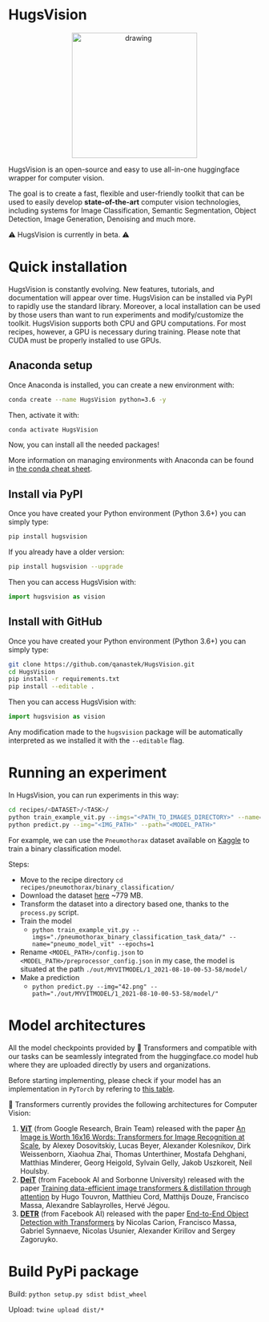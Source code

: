 # HugsVision

<p align="center">
  <img src="https://github.com/qanastek/HugsVision/blob/main/ressources/images/logo_name_transparent.png" alt="drawing" width="250"/>
</p>

HugsVision is an open-source and easy to use all-in-one huggingface wrapper for computer vision.

The goal is to create a fast, flexible and user-friendly toolkit that can be used to easily develop **state-of-the-art** computer vision technologies, including systems for Image Classification, Semantic Segmentation, Object Detection, Image Generation, Denoising and much more.

⚠️ HugsVision is currently in beta. ⚠️

# Quick installation

HugsVision is constantly evolving. New features, tutorials, and documentation will appear over time. HugsVision can be installed via PyPI to rapidly use the standard library. Moreover, a local installation can be used by those users than want to run experiments and modify/customize the toolkit. HugsVision supports both CPU and GPU computations. For most recipes, however, a GPU is necessary during training. Please note that CUDA must be properly installed to use GPUs.

## Anaconda setup

Once Anaconda is installed, you can create a new environment with:

```bash
conda create --name HugsVision python=3.6 -y
```

Then, activate it with:

```bash
conda activate HugsVision
```

Now, you can install all the needed packages!

More information on managing environments with Anaconda can be found in [the conda cheat sheet](https://docs.conda.io/projects/conda/en/4.6.0/_downloads/52a95608c49671267e40c689e0bc00ca/conda-cheatsheet.pdf).

## Install via PyPI

Once you have created your Python environment (Python 3.6+) you can simply type:

```bash
pip install hugsvision
```

If you already have a older version:

```bash
pip install hugsvision --upgrade
```

Then you can access HugsVision with:

```python
import hugsvision as vision
```

## Install with GitHub

Once you have created your Python environment (Python 3.6+) you can simply type:

```bash
git clone https://github.com/qanastek/HugsVision.git
cd HugsVision
pip install -r requirements.txt
pip install --editable .
```

Then you can access HugsVision with:

```python
import hugsvision as vision
```

Any modification made to the `hugsvision` package will be automatically interpreted as we installed it with the `--editable` flag.

# Running an experiment

In HugsVision, you can run experiments in this way:

```bash
cd recipes/<DATASET>/<TASK>/
python train_example_vit.py --imgs="<PATH_TO_IMAGES_DIRECTORY>" --name="<OUTPUT_MODEL_NAME>"
python predict.py --img="<IMG_PATH>" --path="<MODEL_PATH>"
```

For example, we can use the `Pneumothorax` dataset available on [Kaggle](https://www.kaggle.com/volodymyrgavrysh/pneumothorax-binary-classification-task) to train a binary classification model.

Steps:

- Move to the recipe directory `cd recipes/pneumothorax/binary_classification/`
- Download the dataset [here](https://www.kaggle.com/volodymyrgavrysh/pneumothorax-binary-classification-task) ~779 MB.
- Transform the dataset into a directory based one, thanks to the `process.py` script.
- Train the model
  - `python train_example_vit.py --imgs="./pneumothorax_binary_classification_task_data/" --name="pneumo_model_vit" --epochs=1`
- Rename `<MODEL_PATH>/config.json` to `<MODEL_PATH>/preprocessor_config.json` in my case, the model is situated at the path `./out/MYVITMODEL/1_2021-08-10-00-53-58/model/`
- Make a prediction
  - `python predict.py --img="42.png" --path="./out/MYVITMODEL/1_2021-08-10-00-53-58/model/"`

# Model architectures

All the model checkpoints provided by 🤗 Transformers and compatible with our tasks can be seamlessly integrated from the huggingface.co model hub where they are uploaded directly by users and organizations.

Before starting implementing, please check if your model has an implementation in `PyTorch` by refering to [this table](https://huggingface.co/transformers/index.html#supported-frameworks).

🤗 Transformers currently provides the following architectures for Computer Vision:

1. **[ViT](https://huggingface.co/transformers/model_doc/vit.html)** (from Google Research, Brain Team) released with the paper [An Image is Worth 16x16 Words: Transformers for Image Recognition at Scale](https://arxiv.org/pdf/2010.11929.pdf), by Alexey Dosovitskiy, Lucas Beyer, Alexander Kolesnikov, Dirk Weissenborn, Xiaohua Zhai, Thomas Unterthiner, Mostafa Dehghani, Matthias Minderer, Georg Heigold, Sylvain Gelly, Jakob Uszkoreit, Neil Houlsby.
2. **[DeiT](https://huggingface.co/transformers/model_doc/deit.html)** (from Facebook AI and Sorbonne University) released with the paper [Training data-efficient image transformers & distillation through attention](https://arxiv.org/pdf/2012.12877.pdf) by Hugo Touvron, Matthieu Cord, Matthijs Douze, Francisco Massa, Alexandre Sablayrolles, Hervé Jégou.
3. **[DETR](https://huggingface.co/transformers/model_doc/detr.html)** (from Facebook AI) released with the paper [End-to-End Object Detection with Transformers](https://arxiv.org/pdf/2005.12872.pdf) by Nicolas Carion, Francisco Massa, Gabriel Synnaeve, Nicolas Usunier, Alexander Kirillov and Sergey Zagoruyko.

# Build PyPi package

Build: `python setup.py sdist bdist_wheel`

Upload: `twine upload dist/*`
